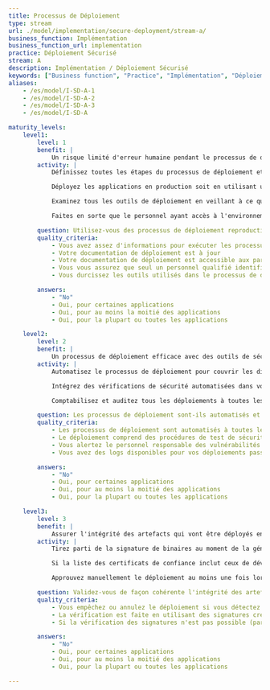```yaml
---
title: Processus de Déploiement
type: stream
url: ./model/implementation/secure-deployment/stream-a/
business_function: Implémentation
business_function_url: implementation
practice: Déploiement Sécurisé
stream: A
description: Implémentation / Déploiement Sécurisé
keywords: ["Business function", "Practice", "Implémentation", "Déploiement Sécurisé"]
aliases:
    - /es/model/I-SD-A-1
    - /es/model/I-SD-A-2
    - /es/model/I-SD-A-3
    - /es/model/I-SD-A

maturity_levels:
    level1:
        level: 1
        benefit: |
            Un risque limité d'erreur humaine pendant le processus de déploiement minimisant les problèmes de sécurité
        activity: |
            Définissez toutes les étapes du processus de déploiement et découpez-le en un ensemble d'instructions claires devant être suivies soit par une personne, soit par un outillage automatisé. La définition du processus de déploiement devrait porter sur l'ensemble du processus de bout en bout afin qu'il puisse être suivi de façon cohérente à chaque fois et produise le même résultat. La définition est stockée de façon centralisée et est accessible à tout le personnel concerné. Ne stockez pas ou ne distribuez pas de multiples copies, certaines pouvant devenir obsolètes.

            Déployez les applications en production soit en utilisant un processus automatisé, soit manuellement par un personnel autre que les développeurs. Assurez-vous que les développeurs n'ont pas besoin d'un accès direct à l'environnement de production pour le déploiement d'applications.

            Examinez tous les outils de déploiement en veillant à ce qu'ils soient activement maintenus par les vendeurs et à jour avec les derniers correctifs de sécurité. Durcissez la configuration de chaque outil pour qu'il soit aligné avec les conseils des fournisseurs et avec les bonnes pratiques de l'industrie. Étant donné que la plupart de ces outils nécessitent un accès à l'environnement de production, leur sécurité est extrêmement critique. Assurez l'intégrité des outils eux-mêmes et des flux de travail qu'ils suivent, et configurez des règles d'accès à ces outils selon le principe des moindres privilèges.

            Faites en sorte que le personnel ayant accès à l'environnement de production reçoive un minimum de formation ou de certification pour garantir leurs compétences en la matière.

        question: Utilisez-vous des processus de déploiement reproductibles?
        quality_criteria:
            - Vous avez assez d'informations pour exécuter les processus de déploiement
            - Votre documentation de déploiement est à jour
            - Votre documentation de déploiement est accessible aux parties prenantes concernées
            - Vous vous assurez que seul un personnel qualifié identifié peut déclencher un déploiement
            - Vous durcissez les outils utilisés dans le processus de déploiement

        answers:
            - "No"
            - Oui, pour certaines applications
            - Oui, pour au moins la moitié des applications
            - Oui, pour la plupart ou toutes les applications

    level2:
        level: 2
        benefit: |
            Un processus de déploiement efficace avec des outils de sécurité intégrés
        activity: |
            Automatisez le processus de déploiement pour couvrir les différentes étapes, de sorte qu'aucune étape de configuration manuelle n'est nécessaire et que le risque d'erreur humaine isolée est éliminé. Assurez-vous et vérifiez que le déploiement est cohérent à travers toutes les étapes.

            Intégrez des vérifications de sécurité automatisées dans votre processus de déploiement, par ex. en utilisant des outils de test de sécurité d'analyse dynamique (DAST) et d'analyse de vulnérabilité. Vérifiez également l'intégrité des artefacts déployés là où cela a du sens. Enregistrez les résultats de ces tests de manière centralisée et prenez toutes les actions nécessaires. Assurez-vous que, dans le cas où des défauts seraient détectés, le personnel concerné est informé automatiquement. Dans le cas où des problèmes dépassant le niveau critique prédéfini sont identifiés, stoppez ou inversez le déploiement automatiquement, ou introduisez un flux d'approbation manuel séparé afin que la décision de déployer soit enregistrée, avec une explication de l'exception.

            Comptabilisez et auditez tous les déploiements à toutes les étapes. Ayez un système en place pour enregistrer chaque déploiement, y compris les informations sur qui l'a mené, la version du logiciel qui a été déployée, ainsi que toutes les variables pertinentes spécifiques au déploiement.

        question: Les processus de déploiement sont-ils automatisés et utilisent-ils des contrôles de sécurité?
        quality_criteria:
            - Les processus de déploiement sont automatisés à toutes les étapes
            - Le déploiement comprend des procédures de test de sécurité automatisées
            - Vous alertez le personnel responsable des vulnérabilités identifiées
            - Vous avez des logs disponibles pour vos déploiements passés pour une période de temps définie

        answers:
            - "No"
            - Oui, pour certaines applications
            - Oui, pour au moins la moitié des applications
            - Oui, pour la plupart ou toutes les applications

    level3:
        level: 3
        benefit: |
            Assurer l'intégrité des artefacts qui vont être déployés en production
        activity: |
            Tirez parti de la signature de binaires au moment de la génération et incluez une vérification automatique de l'intégrité du logiciel déployé en vérifiant ses signatures par rapport aux certificats de confiance. Cela peut inclure des binaires développés et générés en interne, ainsi que des artefacts tiers. Ne déployez pas d'artefact dont la signature ne peut pas être vérifiée, y compris ceux dont les certificats sont invalides ou ont expiré.

            Si la liste des certificats de confiance inclut ceux de développeurs tiers, vérifiez-les périodiquement et de les maintenez leur conformité avec la gouvernance générale de l’organisation concernant les fournisseurs tiers de confiance.

            Approuvez manuellement le déploiement au moins une fois lors d'un déploiement automatisé. Chaque fois qu'un test humain est beaucoup plus précis qu'un test automatisé pendant le déploiement, optez pour cette option.

        question: Validez-vous de façon cohérente l'intégrité des artefacts déployés ?
        quality_criteria:
            - Vous empêchez ou annulez le déploiement si vous détectez une rupture d'intégrité
            - La vérification est faite en utilisant des signatures créées pendant la phase de génération
            - Si la vérification des signatures n'est pas possible (par exemple dans le cas d'un logiciel généré en externe), vous introduisez des mesures compensatoires

        answers:
            - "No"
            - Oui, pour certaines applications
            - Oui, pour au moins la moitié des applications
            - Oui, pour la plupart ou toutes les applications

---
```


